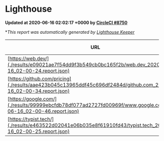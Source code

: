 
# Lighthouse

**Updated at 2020-06-16 02:02:17 +0000 by [CircleCI #8750](https://circleci.com/gh/ItinerisLtd/lighthouse-keeper-example/8750)**

**This report was automatically generated by [Lighthouse Keeper](https://github.com/itinerisltd/lighthouse-keeper)*

| URL | Performance | Accessibility | Best Practices | SEO | PWA | Updated At |
| --- | --- | --- | --- | --- | --- | --- |
| [https://web.dev/](./results/e09021ae7f54dd9f3b549cb0bc165f2b/web.dev_2020-06-16_02-00-24.report.json) | 0.91 | 1 | 1 | 0.99 | 0.96 | 2020-06-16T02:00:24.119Z |
| [https://github.com/pricing](./results/aae423b045c13965ddf45c696df2484d/github.com_2020-06-16_02-00-34.report.json) | 0.52 | 0.96 | 1 | 1 | 0.54 | 2020-06-16T02:00:34.175Z |
| [https://google.com/](./results/99999ebcfdb78df077ad2727fd00969f/www.google.com_2020-06-16_02-00-46.report.json) | 0.9 | 0.9 | 1 | 0.92 | 0.54 | 2020-06-16T02:00:46.055Z |
| [https://typist.tech/](./results/e463522d02041e06b035e8f61910fd43/typist.tech_2020-06-16_02-00-25.report.json) | 0.85 | 0.92 | 0.92 | 0.99 | 0.57 | 2020-06-16T02:00:25.711Z |
